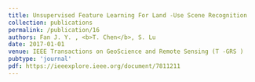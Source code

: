 ```yaml
---
title: Unsupervised Feature Learning For Land -Use Scene Recognition
collection: publications
permalink: /publication/16
authors: Fan J. Y. , <b>T. Chen</b>, S. Lu
date: 2017-01-01
venue: IEEE Transactions on GeoScience and Remote Sensing (T -GRS )
pubtype: 'journal'
pdf: https://ieeexplore.ieee.org/document/7811211
---
```


<!-- paperurl: 'http://academicpages.github.io/files/paper1.pdf'
citation: 'Your Name, You. (2009). &quot;Paper Title Number 1.&quot; <i>Journal 1</i>. 1(1).' -->
<!-- [Download paper here](http://academicpages.github.io/files/paper1.pdf) -->
